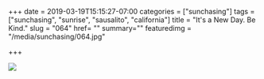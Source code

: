 +++
date = 2019-03-19T15:15:27-07:00
categories = ["sunchasing"]
tags = ["sunchasing", "sunrise", "sausalito", "california"]
title = "It's a New Day. Be Kind."
slug = "064"
href= ""
summary=""
featuredimg = "/media/sunchasing/064.jpg"

+++

<img src="/media/sunchasing/064.jpg" />